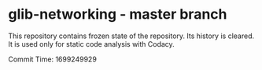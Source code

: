 # glib-networking - master branch

This repository contains frozen state of the repository.
Its history is cleared. It is used only for static code
analysis with Codacy.

Commit Time: 1699249929